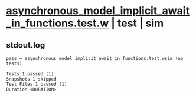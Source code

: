 # [asynchronous_model_implicit_await_in_functions.test.w](../../../../../tests/valid/asynchronous_model_implicit_await_in_functions.test.w) | test | sim

## stdout.log
```log
pass ─ asynchronous_model_implicit_await_in_functions.test.wsim (no tests)

Tests 1 passed (1)
Snapshots 1 skipped
Test Files 1 passed (1)
Duration <DURATION>
```

